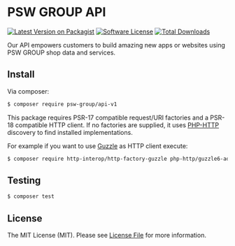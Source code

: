 # PSW GROUP API

[![Latest Version on Packagist][ico-version]][link-packagist]
[![Software License][ico-license]](LICENSE.md)
[![Total Downloads][ico-downloads]][link-downloads]

Our API empowers customers to build amazing new apps or websites using PSW GROUP shop data and services.

## Install

Via composer:

``` bash
$ composer require psw-group/api-v1
```

This package requires PSR-17 compatible request/URI factories and a PSR-18 compatible HTTP client.
If no factories are supplied, it uses [PHP-HTTP](https://php-http.org) discovery to find installed implementations.
 
For example if you want to use [Guzzle](http://guzzlephp.org) as HTTP client execute:

``` bash
$ composer require http-interop/http-factory-guzzle php-http/guzzle6-adapter
```

## Testing

``` bash
$ composer test
```

## License

The MIT License (MIT). Please see [License File](LICENSE.md) for more information.

[ico-version]: https://img.shields.io/packagist/v/psw-group/api-v1.svg?style=flat-square
[ico-license]: https://img.shields.io/badge/license-MIT-brightgreen.svg?style=flat-square
[ico-downloads]: https://img.shields.io/packagist/dt/psw-group/api-v1.svg?style=flat-square

[link-packagist]: https://packagist.org/packages/psw-group/api-v1
[link-downloads]: https://packagist.org/packages/psw-group/api-v1
[link-author]: https://github.com/psw-group
